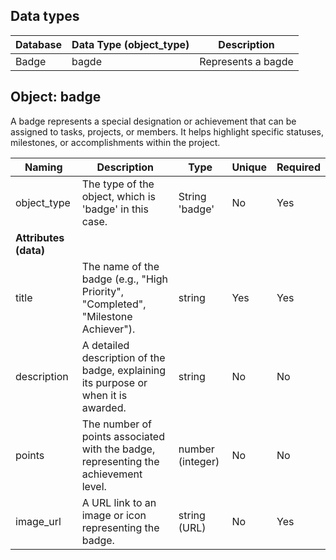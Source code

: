 ## Data types

| Database | Data Type (object_type) | Description |
|----------|-------------------------|-------------|
| Badge  | bagde                 | Represents a bagde|

## Object: badge

A badge represents a special designation or achievement that can be assigned to tasks, projects, or members. It helps highlight specific statuses, milestones, or accomplishments within the project.

| Naming            | Description                                                        | Type                | Unique | Required |
|-------------------|--------------------------------------------------------------------|---------------------|--------|----------|
| object_type       | The type of the object, which is 'badge' in this case.              | String 'badge'      | No     | Yes      |
| **Attributes (data)** |                                                             |                     |        |          |
| title             | The name of the badge (e.g., "High Priority", "Completed", "Milestone Achiever"). | string              | Yes    | Yes      |
| description       | A detailed description of the badge, explaining its purpose or when it is awarded. | string              | No     | No       |
| points            | The number of points associated with the badge, representing the achievement level. | number (integer)    | No     | No       |
| image_url         | A URL link to an image or icon representing the badge.             | string (URL)        | No     | Yes      |
